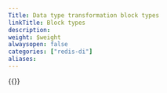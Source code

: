 ```yaml
---
Title: Data type transformation block types
linkTitle: Block types
description:
weight: $weight
alwaysopen: false
categories: ["redis-di"]
aliases: 
---
```


{{<allchildren style="h2" description="true">}}